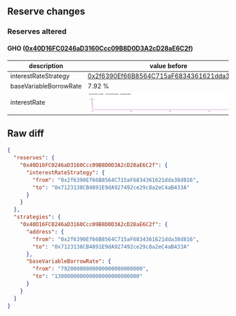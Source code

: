 ## Reserve changes

### Reserves altered

#### GHO ([0x40D16FC0246aD3160Ccc09B8D0D3A2cD28aE6C2f](https://etherscan.io/address/0x40D16FC0246aD3160Ccc09B8D0D3A2cD28aE6C2f))

| description | value before | value after |
| --- | --- | --- |
| interestRateStrategy | [0x2f6390Ef66B8564C715aF6834361621dda38d816](https://etherscan.io/address/0x2f6390Ef66B8564C715aF6834361621dda38d816) | [0x7123138CB4891E9dA927492ce29c8a2eC4aB433A](https://etherscan.io/address/0x7123138CB4891E9dA927492ce29c8a2eC4aB433A) |
| baseVariableBorrowRate | 7.92 % | 13 % |
| interestRate | ![before](/.assets/8f4bd9d9c75dc060033b9ce1f2681ecb81e1b33f.svg) | ![after](/.assets/233ba99310cd56d74318156592f9f533d1e81dde.svg) |

## Raw diff

```json
{
  "reserves": {
    "0x40D16FC0246aD3160Ccc09B8D0D3A2cD28aE6C2f": {
      "interestRateStrategy": {
        "from": "0x2f6390Ef66B8564C715aF6834361621dda38d816",
        "to": "0x7123138CB4891E9dA927492ce29c8a2eC4aB433A"
      }
    }
  },
  "strategies": {
    "0x40D16FC0246aD3160Ccc09B8D0D3A2cD28aE6C2f": {
      "address": {
        "from": "0x2f6390Ef66B8564C715aF6834361621dda38d816",
        "to": "0x7123138CB4891E9dA927492ce29c8a2eC4aB433A"
      },
      "baseVariableBorrowRate": {
        "from": "79200000000000000000000000",
        "to": "130000000000000000000000000"
      }
    }
  }
}
```